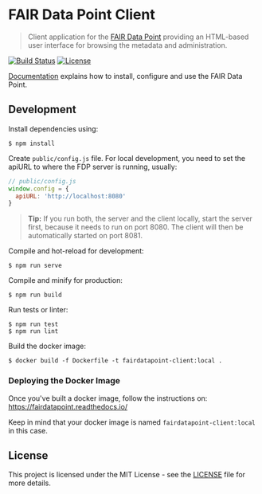 # FAIR Data Point Client

> Client application for the [FAIR Data Point](https://github.com/FAIRDataTeam/FAIRDataPoint) providing an HTML-based user interface for browsing the metadata and administration.

[![Build Status](https://travis-ci.org/FAIRDataTeam/FAIRDataPoint-client.svg?branch=master)](https://travis-ci.org/FAIRDataTeam/FAIRDataPoint-client.svg?branch=master)
[![License](https://img.shields.io/badge/license-MIT-blue.svg)](LICENSE.md)


[Documentation](https://fairdatapoint.readthedocs.io/) explains how to install, configure and use the FAIR Data Point.


## Development

Install dependencies using:

```
$ npm install
```

Create `public/config.js` file. For local development, you need to set the apiURL to where the FDP server is running, usually:

```js
// public/config.js
window.config = {
  apiURL: 'http://localhost:8080'
}
```

> **Tip:** If you run both, the server and the client locally, start the server first, because it needs to run on port 8080. The client will then be automatically started on port 8081.

Compile and hot-reload for development:

```
$ npm run serve
```

Compile and minify for production:

```
$ npm run build
```

Run tests or linter:

```
$ npm run test
$ npm run lint
```

Build the docker image: 
```
$ docker build -f Dockerfile -t fairdatapoint-client:local .
```

### Deploying the Docker Image

Once you've built a docker image, follow the instructions on:
https://fairdatapoint.readthedocs.io/

Keep in mind that your docker image is named `fairdatapoint-client:local` in this case.

## License

This project is licensed under the MIT License - see the [LICENSE](LICENSE) file for more details.


